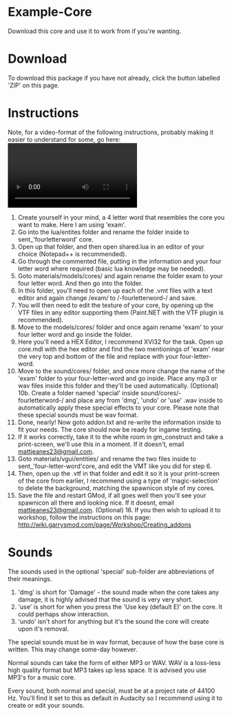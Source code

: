 Example-Core
===============

Download this core and use it to work from if you're wanting.

Download
===============
To download this package if you have not already, click the button labelled 'ZIP' on this page.

Instructions
===============
Note, for a video-format of the following instructions, probably making it easier to understand for some, go here: <Video link coming soon>

1. Create yourself in your mind, a 4 letter word that resembles the core you want to make. Here I am using 'exam'.
2. Go into the lua/entites folder and rename the folder inside to sent_'fourletterword' core.
3. Open up that folder, and then open shared.lua in an editor of your choice (Notepad++ is recommended).
4. Go through the commented file, putting in the information and your four letter word where required (basic lua knowledge may be needed).
5. Goto materials/models/cores/ and again rename the folder exam to your four letter word. And then go into the folder.
6. In this folder, you'll need to open up each of the .vmt files with a text editor and again change /exam/ to /-fourletterword-/ and save.
7. You will then need to edit the texture of your core, by opening up the VTF files in any editor supporting them (Paint.NET with the VTF plugin is recommended).
8. Move to the models/cores/ folder and once again rename 'exam' to your four letter word and go inside the folder.
9. Here you'll need a HEX Editor, I recommend XVI32 for the task. Open up core.mdl with the hex editor and find the two mentionings of 'exam' near the very top and bottom of the file and replace with your four-letter-word.
10. Move to the sound/cores/ folder, and once more change the name of the 'exam' folder to your four-letter-word and go inside. Place any mp3 or wav files inside this folder and they'll be used automatically.
(Optional) 10b. Create a folder named 'special' inside sound/cores/-fourletterword-/ and place any from 'dmg', 'undo' or 'use' .wav inside to automatically apply these special effects to your core. Please note that these special sounds must be wav format.
11. Done, nearly! Now goto addon.txt and re-write the information inside to fit your needs. The core should now be ready for ingame testing.
12. If it works correctly, take it to the white room in gm_construct and take a print-screen, we'll use this in a moment. If it doesn't, email mattjeanes23@gmail.com.
13. Goto materials/vgui/entities/ and rename the two files inside to sent_'four-letter-word'core, and edit the VMT like you did for step 6.
14. Then, open up the .vtf in that folder and edit it so it is your print-screen of the core from earlier, I recommend using a type of 'magic-selection' to delete the background, matching the spawnicon style of my cores.
15. Save the file and restart GMod, if all goes well then you'll see your spawnicon all there and looking nice. If it doesnt, email mattjeanes23@gmail.com.
(Optional) 16. If you then wish to upload it to workshop, follow the instructions on this page: http://wiki.garrysmod.com/page/Workshop/Creating_addons

Sounds
===============

The sounds used in the optional 'special' sub-folder are abbreviations of their meanings.
1. 'dmg' is short for 'Damage' - the sound made when the core takes any damage, it is highly advised that the sound is very very short.
2. 'use' is short for when you press the 'Use key (default E)' on the core. It could perhaps show interaction.
3. 'undo' isn't short for anything but it's the sound the core will create upon it's removal.

The special sounds must be in wav format, because of how the base core is written. This may change some-day however.

Normal sounds can take the form of either MP3 or WAV. WAV is a loss-less high quality format but MP3 takes up less space. It is advised you use MP3's for a music core.

Every sound, both normal and special, must be at a project rate of 44100 Hz. You'll find it set to this as default in Audacity so I recommend using it to create or edit your sounds.
